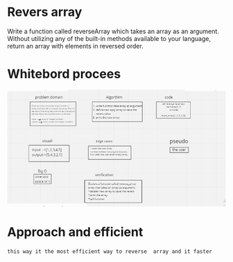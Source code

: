 # Revers array
Write a function called reverseArray which takes an array as an argument. Without utilizing any of the built-in methods available to your language, return an array with elements in reversed order.

# Whitebord procees
![alt](codechallenge1.png)

# Approach and efficient
    this way it the most efficient way to reverse  array and it faster
